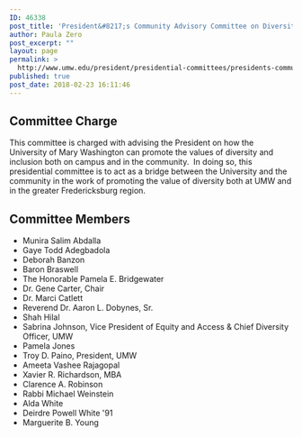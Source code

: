 ```yaml
---
ID: 46338
post_title: 'President&#8217;s Community Advisory Committee on Diversity'
author: Paula Zero
post_excerpt: ""
layout: page
permalink: >
  http://www.umw.edu/president/presidential-committees/presidents-community-advisory-committee-diversity/
published: true
post_date: 2018-02-23 16:11:46
---
```

<h2>Committee Charge</h2>
This committee is charged with advising the President on how the University of Mary Washington can promote the values of diversity and inclusion both on campus and in the community.  In doing so, this presidential committee is to act as a bridge between the University and the community in the work of promoting the value of diversity both at UMW and in the greater Fredericksburg region.
<h2>Committee Members</h2>
<ul>
 	<li>Munira Salim Abdalla</li>
 	<li>Gaye Todd Adegbadola</li>
 	<li>Deborah Banzon</li>
 	<li>Baron Braswell</li>
 	<li>The Honorable Pamela E. Bridgewater</li>
 	<li>Dr. Gene Carter, Chair</li>
 	<li>Dr. Marci Catlett</li>
 	<li>Reverend Dr. Aaron L. Dobynes, Sr.</li>
 	<li>Shah Hilal</li>
 	<li>Sabrina Johnson, Vice President of Equity and Access &amp; Chief Diversity Officer, UMW</li>
 	<li>Pamela Jones</li>
 	<li>Troy D. Paino, President, UMW</li>
 	<li>Ameeta Vashee Rajagopal</li>
 	<li>Xavier R. Richardson, MBA</li>
 	<li>Clarence A. Robinson</li>
 	<li>Rabbi Michael Weinstein</li>
 	<li>Alda White</li>
 	<li>Deirdre Powell White '91</li>
 	<li>Marguerite B. Young</li>
</ul>